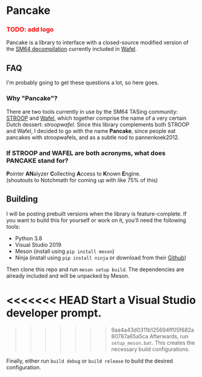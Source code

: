 # Pancake

<h3 style="color: red">TODO: add logo</h3>

Pancake is a library to interface with a closed-source modified version of the 
[SM64 decompilation](https://github.com/n64decomp/sm64) currently included in 
[Wafel](https://github.com/branpk/wafel).

## FAQ
I'm probably going to get these questions a lot, so here goes.
### Why "Pancake"?
There are two tools currently in use by the SM64 TASing community: 
[STROOP](https://github.com/SM64-TAS-ABC/STROOP) and 
[Wafel](https://github.com/branpk/wafel), which together comprise the name of a
very certain Dutch dessert: *stroopwafel*. Since this library complements both 
STROOP and Wafel, I decided to go with the name **Pancake**, since people eat 
pancakes with stroopwafels, and as a subtle nod to pannenkoek2012.
### If STROOP and WAFEL are both acronyms, what does PANCAKE stand for?
**P**ointer **AN**alyzer **C**ollecting **A**ccess to **K**nown **E**ngine.  
(shoutouts to Notchmath for coming up with like 75% of this)

## Building
I will be posting prebuilt versions when the library is feature-complete. If 
you want to build this for yourself or work on it, you'll need the following 
tools:

- Python 3.8
- Visual Studio 2019
- Meson (install using `pip install meson`)
- Ninja (install using `pip install ninja` or download from their [Github](https://github.com/ninja-build/ninja/releases/tag/v1.10.2))

Then clone this repo and run `meson setup build`. The dependencies are already
included and will be unpacked by Meson.

<<<<<<< HEAD
Start a Visual Studio developer prompt.
=======
>>>>>>> 9aa4a43d0311b125694ff05f682a80787a65a5ca
Afterwards, run `setup_meson.bat`. This creates the necessary build configurations.

Finally, either run `build debug` or `build release` to build the desired configuration.